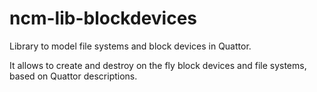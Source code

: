 # ncm-lib-blockdevices

Library to model file systems and block devices in Quattor.

It allows to create and destroy on the fly block devices and file
systems, based on Quattor descriptions.
